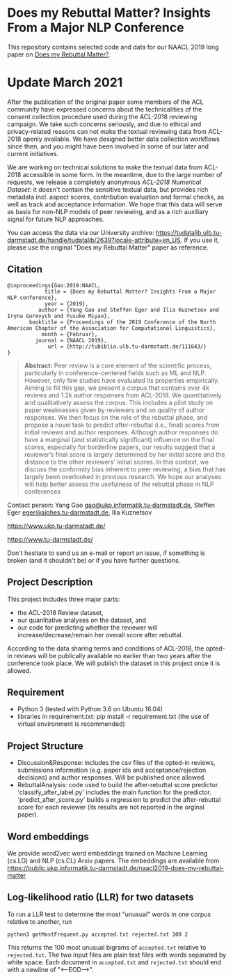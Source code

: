 # Does my Rebuttal Matter? Insights From a Major NLP Conference 

This repository contains selected code and data for our NAACL 2019 long paper on [Does my Rebuttal Matter?](https://arxiv.org/pdf/1903.11367.pdf).

# Update March 2021

After the publication of the original paper some members of the ACL community have expressed concerns about the technicalities of the consent collection procedure used during the ACL-2018 reviewing campaign. We take such concerns seriously, and due to ethical and privacy-related reasons can not make the textual reviewing data from ACL-2018 openly available. We have designed better data collection workflows since then, and you might have been involved in some of our later and current initiatives. 

We are working on technical solutions to make the textual data from ACL-2018 accessible in some form. In the meantime, due to the large number of requests, we release a completely anonymous _ACL-2018 Numerical Dataset_: it doesn't contain the sensitive textual data, but provides rich metadata incl. aspect scores, contribution evaluation and formal checks, as well as track and acceptance information. We hope that this data will serve as basis for non-NLP models of peer reviewing, and as a rich auxiliary signal for future NLP approaches. 

You can access the data via our University archive: https://tudatalib.ulb.tu-darmstadt.de/handle/tudatalib/2639?locale-attribute=en_US.
If you use it, please use the original "Does my Rebuttal Matter" paper as reference.

## Citation

```
@inproceedings{Gao:2019:NAACL,
            title = {Does my Rebuttal Matter? Insights From a Major NLP conference},
            year = {2019},
          author = {Yang Gao and Steffen Eger and Ilia Kuznetsov and Iryna Gurevych and Yusuke Miyao},
       booktitle = {Proceedings of the 2019 Conference of the North American Chapter of the Association for Computational Linguistics},
           month = {Februar},
         journal = {NAACL 2019},
             url = {http://tubiblio.ulb.tu-darmstadt.de/111643/}
}
```
> **Abstract:** Peer review is a core element of the scientific
process, particularly in conference-centered
fields such as ML and NLP. However, only
few studies have evaluated its properties empirically. Aiming to fill this gap, we present
a corpus that contains over 4k reviews and
1.2k author responses from ACL-2018. We
quantitatively and qualitatively assess the corpus. This includes a pilot study on paper
weaknesses given by reviewers and on quality of author responses. We then focus on
the role of the rebuttal phase, and propose
a novel task to predict after-rebuttal (i.e., final) scores from initial reviews and author responses. Although author responses do have
a marginal (and statistically significant) influence on the final scores, especially for borderline papers, our results suggest that a reviewer’s final score is largely determined by
her initial score and the distance to the other
reviewers’ initial scores. In this context, we
discuss the conformity bias inherent to peer
reviewing, a bias that has largely been overlooked in previous research. We hope our
analyses will help better assess the usefulness
of the rebuttal phase in NLP conferences


Contact person: Yang Gao gao@ukp.informatik.tu-darmstadt.de, Steffen Eger eger@aiphes.tu-darmstadt.de, Ilia Kuznetsov

https://www.ukp.tu-darmstadt.de/

https://www.tu-darmstadt.de/


Don't hesitate to send us an e-mail or report an issue, if something is broken (and it shouldn't be) or if you have further questions. 

## Project Description
This project includes three major parts: 
* the ACL-2018 Review dataset, 
* our quanlitative analyses on the dataset, and 
* our code for predicting whether the reviewer will increase/decrease/remain her overall score after rebuttal. 

According to the data sharing terms and conditions of ACL-2018, the opted-in reviews will be publically available no earlier than two years after the conference took place. We will publish the dataset in this project once it is allowed.

## Requirement
* Python 3 (tested with Python 3.6 on Ubuntu 16.04)
* libraries in requirement.txt: pip install -r requirement.txt (the use of virtual environment is recommended)

## Project Structure
* Discussion&Response: includes the csv files of the opted-in reviews, submissions information (e.g. paper ids and acceptance/rejection decisions) and author responses. Will be published once allowed.
* RebuttalAnalysis: code used to build the after-rebuttal score predictor. 'classify_after_label.py' includes the main function for the predictor. 'predict_after_score.py' builds a regression to predict the after-rebuttal score for each reviewer (its results are not reported in the orginal paper).

## Word embeddings
We provide word2vec word embeddings trained on Machine Learning (cs.LG) and NLP (cs.CL) Arxiv papers. The embeddings are available from 
https://public.ukp.informatik.tu-darmstadt.de/naacl2019-does-my-rebuttal-matter

## Log-likelihood ratio (LLR) for two datasets

To run a LLR test to determine the most "unusual" words in one corpus relative to another, run
```
python3 getMostFrequent.py accepted.txt rejected.txt 100 2

```
This returns the 100 most unusual bigrams of `accepted.txt` relative to `rejected.txt`. The two input files are plain text files with words separated by white space. Each document in `accepted.txt` and `rejected.txt` should end with a newline of "<--EOD-->".


